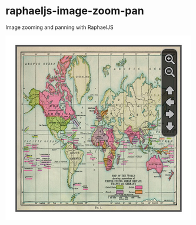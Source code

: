 raphaeljs-image-zoom-pan
========================

Image zooming and panning with RaphaelJS

![Preview](preview.jpg?raw=true)
